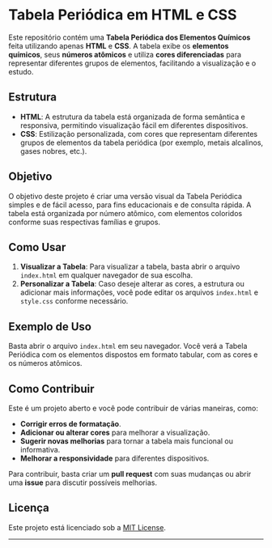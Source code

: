 # Tabela Periódica em HTML e CSS

Este repositório contém uma **Tabela Periódica dos Elementos Químicos** feita utilizando apenas **HTML** e **CSS**. A tabela exibe os **elementos químicos**, seus **números atômicos** e utiliza **cores diferenciadas** para representar diferentes grupos de elementos, facilitando a visualização e o estudo.

## Estrutura

- **HTML**: A estrutura da tabela está organizada de forma semântica e responsiva, permitindo visualização fácil em diferentes dispositivos.
- **CSS**: Estilização personalizada, com cores que representam diferentes grupos de elementos da tabela periódica (por exemplo, metais alcalinos, gases nobres, etc.).
  
## Objetivo

O objetivo deste projeto é criar uma versão visual da Tabela Periódica simples e de fácil acesso, para fins educacionais e de consulta rápida. A tabela está organizada por número atômico, com elementos coloridos conforme suas respectivas famílias e grupos.

## Como Usar

1. **Visualizar a Tabela**: Para visualizar a tabela, basta abrir o arquivo `index.html` em qualquer navegador de sua escolha.
2. **Personalizar a Tabela**: Caso deseje alterar as cores, a estrutura ou adicionar mais informações, você pode editar os arquivos `index.html` e `style.css` conforme necessário.

## Exemplo de Uso

Basta abrir o arquivo `index.html` em seu navegador. Você verá a Tabela Periódica com os elementos dispostos em formato tabular, com as cores e os números atômicos.

## Como Contribuir

Este é um projeto aberto e você pode contribuir de várias maneiras, como:

- **Corrigir erros de formatação**.
- **Adicionar ou alterar cores** para melhorar a visualização.
- **Sugerir novas melhorias** para tornar a tabela mais funcional ou informativa.
- **Melhorar a responsividade** para diferentes dispositivos.

Para contribuir, basta criar um **pull request** com suas mudanças ou abrir uma **issue** para discutir possíveis melhorias.

## Licença

Este projeto está licenciado sob a [MIT License](LICENSE).

---
